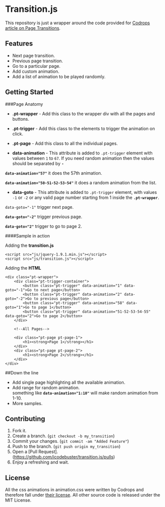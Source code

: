 Transition.js
=============

This repository is just a wrapper around the code provided for [Codrops article on Page Transitions](http://tympanus.net/codrops/2013/05/07/a-collection-of-page-transitions/).

Features
-------
* Next page transition.
* Previous page transition.
* Go to a particular page.
* Add custom animation.
* Add a list of animation to be played randomly.


Getting Started
-------

###Page Anatomy

* **.pt-wrapper** - Add this class to the wrapper div with all the pages and buttons.

* **.pt-trigger**   - Add this class to the elements to trigger the animation on click.

* **.pt-page**     - Add this class to all the individual pages.

* **data-animation** - This attribute is added to `.pt-trigger` element with values between `1` to `67`. If you need random animation then the values should be separated by **`-`** 

 **`data-animation="57"`** it does the 57th animation.

 **`data-animation="50-51-52-53-54"`** it does a random animation from the list.

* **data-goto** - This attribute is added to `.pt-trigger` element, with values `-1` or `-2` or any valid page number starting from 1 inside the **`.pt-wrapper`**.    

 `data-goto="-1"` trigger next page.

 **`data-goto="-2"`** trigger previous page.

 **`data-goto="2"`** trigger to go to page 2.


####Sample in action

Adding the **transition.js**

    <script src="js/jquery-1.9.1.min.js"></script>
    <script src="js/transition.js"></script>

Adding the **HTML**

    <div class="pt-wrapper">
        <div class="pt-trigger-container">
            <button class="pt-trigger" data-animation="1" data-goto="-1">Go to next page</button>
            <button class="pt-trigger" data-animation="2" data-goto="-2">Go to previous page</button>
            <button class="pt-trigger" data-animation="58" data-goto="1">Go to page 1</button>
            <button class="pt-trigger" data-animation="51-52-53-54-55" data-goto="2">Go to page 2</button>
        </div>

        <!--All Pages-->

        <div class="pt-page pt-page-1">
            <h1><strong>Page 1</strong></h1>
        </div>
        <div class="pt-page pt-page-2">
            <h1><strong>Page 2</strong></h1>
        </div>
    </div>

##Down the line

* Add single page highlighting all the available animation.
* Add range for random animation.   
 something like **`data-animation="1:10"`** will make random animation from 1-10.
* More samples.

Contributing
-------

1. Fork it.
2. Create a branch. (`git checkout -b my_transition`)
3. Commit your changes. (`git commit -am "Added Feature"`)
4. Push to the branch. (`git push origin my_transition`)
5. Open a [Pull Request].(https://github.com/icodebuster/transition.js/pulls)
6. Enjoy a refreshing and wait.


License
-------
All the css animations in animation.css were written by Codrops and therefore fall under [their license](http://tympanus.net/codrops/licensing/).
All other source code is released under the MIT License.
